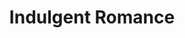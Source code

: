---
layout: category
id: indulgent
permalink: /indulgent/
title: Indulgent Romance
nav: true
nav-order: 3
nav-title: Indulgent
intro: Nothing is quite as rewarding than heading to one of Germany’s famous spa towns. Indulge yourself and your loved one, in some of the finest wellness retreats in Europe...

banner:
  attribution: © Carolus Thermen Bad Aachen - Olaf Rohl

feature:
  id: baden-baden
  title: Baden-Baden
  description: Baden-Baden is the most famous spa town in Germany, with an old-world grandeur and style unparalleled. Sink into the finer things, where gorgeous thermal baths sit alongside opera houses and colourful belle-epoque townhouses. If you can bear to tear yourself away from the thermal waters of Baden-Baden’s many spas, you can indulge in boutique shopping, Michelin dining, and sampling wines from the region that surrounds it. If that’s not enough, head into the nearby Black Forest for truly beguiling outdoor adventure.
  airport: Stuttgart Airport
  link: https://visit.baden-baden.de/en
  image-attribution: © Stadtansicht Baden-Baden Kur & Tourismus GmbH
  topics:
    - id: spa
      title: Spa
      description: It was the Romans who first discovered Baden-Baden’s unique waters. Since then, the town has thrived as a wellness hotspot, attracting royalty and jet-setters for centuries. Join them – you deserve it after all. Head for timeless opulence at the famed Friedrichsbad, or sink into the pinnacle of spa refinement at the incredible Caracalla Spa. Or do both. Definitely both.
      image-attribution: © Friedrichsbad Baden-Baden Kur & Tourismus&nbsp;GmbH
    - id: dining
      title: Dining
      description: "When a town attracts presidents and queens, it needs a selection of fine restaurants; Baden-Baden is set to whet the appetite of even the most discerning gourmet geek. For out-and-out finesse, head for Baden-Baden’s two Michelin-starred restaurants: Le Jardin de France and Röttele’s Restaurant in Neuweier Castle. And what to wash it down with? The surrounding vineyards produce an excellent Riesling, finished with the iconic Black Forest Gateau."
    - id: the-black-forest
      title: The Black Forest
      description: A fairytale landscape thick with ancient pine trees, the Black Forest is an iconic outdoor destination. Winding trails take in the dense canopies, flowing streams and tumbling waterfalls, for unforgettable views and storybook moments. Baden-Baden is the perfect springboard for adventures into the forest sprawl, conveniently located to get you quickly into the heart of the area’s most dramatic scenes.
      image-attribution: ©  Sport_Wandern Baden-Baden Kur & Tourismus GmbH

destinations:
  - id: aachen
    title: Aachen
    description: In Aachen, history is palpable; it’s long, it’s grand, it’s rich and it’s pan-European. It was the Romans, once again, who spotted the thermal waters here and built a settlement, but it was Charlemagne who put Aachen on the map. The vast gothic spires of the cathedral signal the piety of Aachen’s medieval past, but nowadays it’s totally okay to indulge oneself in the hearty old town Brauhäuser and, of course, the exceptional spa facilities at lauded spots like Carolus Thermen.
    airport: Cologne Bonn Airport
  - id: wiesbaden
    title: Wiesbaden
    description: One of Europe’s oldest spa towns has plenty of experience with offering superlative wellness escapes. Walk bustling streets lined by art nouveau townhouses and neo-classical mansions, dipping in and out of boutiques and charming cafes that flank grand boulevards. Round off your day’s exploration with a dip in the old thermal springs, particularly the opulent and historic Kaiser Friedrich baths.
    airport: Frankfurt am Main Airport
    image-attribution: © DZT e.V. - Francesco Carovillano 1
  - id: sylt
    title: Sylt
    description: Attached to the mainland by a narrow causeway, the small crescent island in the North Sea is a true escape from the hustle and bustle of daily life. A favourite amongst honeymooners, the rolling green-topped dunes, candy-striped lighthouses and thatched cottages that define the landscape create a peaceful setting for a wellness retreat. But there’s also glamour in abundance; boutique shopping, Michelin-starred restaurants and fashionable spa retreats make Sylt a perfect weekend sojourn for total revitalisation.
    airport: Hamburg Airport
    image-attribution: © DZT e.V. - Francesco Carovillano (4)
  - id: mainau
    title: Mainau
    description: Forget the bouquet, gift a whole flower island; or at least a visit to one. Mainau, an islet in the charming Lake Constance, is a technicolour wonder; wander the landscaped garden-island – dreamed up by the Bernadotte family – with a baroque castle thrown in for good measure. Steal a kiss in the enchanting Butterfly House and walk the gardens, with gorgeous lake views to one side and sprawling flower beds to the other.
    airport: Stuttgart Airport
    image-attribution: © Mainau GmbH - Achim Mende
---